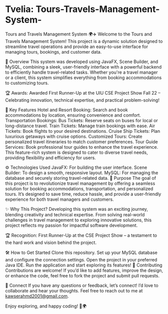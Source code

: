 # Tvelia: Tours-Travels-Management-System-

Tours and Travels Management System 🌍✈️
Welcome to the Tours and Travels Management System! This project is a dynamic solution designed to streamline travel operations and provide an easy-to-use interface for managing tours, bookings, and customer data.

🌟 Overview
This system was developed using JavaFX, Scene Builder, and MySQL, combining a sleek, user-friendly interface with a powerful backend to efficiently handle travel-related tasks. Whether you're a travel manager or a client, this system simplifies everything from booking accommodations to customizing tours.

🏆 Awards:
Awarded First Runner-Up at the UIU CSE Project Show Fall 22 – Celebrating innovation, technical expertise, and practical problem-solving!

🚀 Key Features
Hotel and Resort Booking: Search and book accommodations by location, ensuring convenience and comfort.
Transportation Bookings:
Bus Tickets: Reserve seats on buses for local or long-distance travel.
Train Tickets: Manage train bookings with ease.
Air Tickets: Book flights to your desired destinations.
Cruise Ship Tickets: Plan luxurious getaways with cruise options.
Customized Tours: Create personalized travel itineraries to match customer preferences.
Tour Guide Services: Book professional tour guides to enhance the travel experience.
This feature-rich system is designed to cater to diverse travel needs, providing flexibility and efficiency for users.

⚙️ Technologies Used
JavaFX: For building the user interface.
Scene Builder: To design a smooth, responsive layout.
MySQL: For managing the database and securely storing travel-related data.
🎯 Purpose
The goal of this project is to revolutionize travel management by offering a seamless solution for booking accommodations, transportation, and personalized tours. It’s designed to save time, reduce hassle, and provide a user-friendly experience for both travel managers and customers.

✨ Why This Project?
Developing this system was an exciting journey, blending creativity and technical expertise. From solving real-world challenges in travel management to exploring innovative solutions, this project reflects my passion for impactful software development.

🏆 Recognition: First Runner-Up at the CSE Project Show – a testament to the hard work and vision behind the project.

🛠️ How to Get Started
Clone this repository.
Set up your MySQL database and configure the connection settings.
Open the project in your preferred Java IDE.
Run the application and start exploring its features!
🤝 Contributing
Contributions are welcome! If you’d like to add features, improve the design, or enhance the code, feel free to fork the project and submit pull requests.

💬 Connect
If you have any questions or feedback, let’s connect! I’d love to collaborate and hear your thoughts. Feel free to reach out to me at kawserahmd2001@gmail.com.

Enjoy exploring, and happy coding! 🌟🌍


